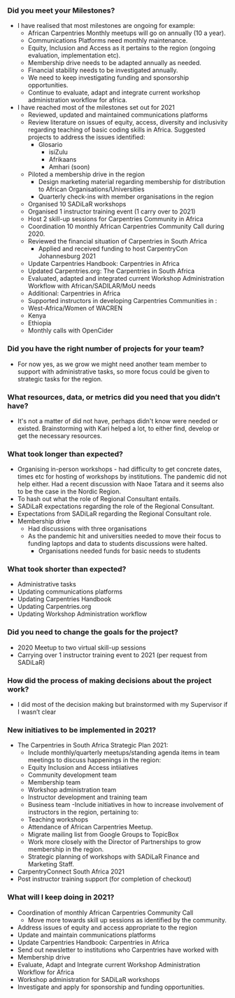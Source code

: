 ### Did you meet your Milestones?
- I have realised that most milestones are ongoing for example: 
  - African Carpentries Monthly meetups will go on annually (10 a year). 
  - Communications Platforms need monthly maintenance. 
  - Equity, Inclusion and Access as it pertains to the region (ongoing evaluation, implementation etc).
  - Membership drive needs to be adapted annually as needed. 
  - Financial stability needs to be investigated annually. 
  - We need to keep investigating funding and sponsorship opportunities.
  - Continue to evaluate, adapt and integrate current workshop administration workflow for africa. 
- I have reached most of the milestones set out for 2021
  - Reviewed, updated and maintained communications platforms
  - Review literature on issues of equity, access, diversity and inclusivity regarding teaching of basic coding skills in Africa. Suggested projects to address the issues identified:
    - Glosario
      - isiZulu
      - Afrikaans
      - Amhari (soon)
  - Piloted a membership drive in the region
    - Design marketing material regarding membership for distribution to African Organisations/Universities
    - Quarterly check-ins with member organisations in the region
   - Organised 10 SADiLaR workshops
  - Organised 1 instructor training event (1 carry over to 2021)
  - Host 2 skill-up sessions for Carpentries Community in Africa
  - Coordination 10 monthly African Carpentries Community Call during 2020.
  - Reviewed the financial situation of Carpentries in South Africa
     - Applied and received funding to host CarpentryCon Johannesburg 2021
  - Update Carpentries Handbook: Carpentries in Africa
  - Updated Carpentries.org: The Carpentries in South Africa
  - Evaluated, adapted and integrated current Workshop Administration Workflow with African/SADILAR/MoU needs
  - Additional: Carpentries in Africa
   - Supported instructors in developing Carpentries Communities in :
    - West-Africa/Women of WACREN
    - Kenya
    - Ethiopia
  - Monthly calls with OpenCider 
### Did you have the right number of projects for your team?
- For now yes, as we grow we might need another team member to support with administrative tasks, so more focus could be given to strategic tasks for the region. 

### What resources, data, or metrics did you need that you didn’t have? 
- It's not a matter of did not have, perhaps didn't know were needed or existed. Brainstorming with Kari helped a lot, to either find, develop or get the necessary resources.

### What took longer than expected?
- Organising in-person workshops - had difficulty to get concrete dates, times etc for hosting of workshops by institutions. The pandemic did not help either. Had a recent discussion with Naoe Tatara and it seems also to be the case in the Nordic Region. 
- To hash out what the role of Regional Consultant entails.
- SADiLaR expectations regarding the role of the Regional Consultant.
- Expectations from SADiLaR regarding the Regional Consultant role. 
- Membership drive
  - Had discussions with three organisations
  - As the pandemic hit and universities needed to move their focus to funding laptops and data to students discussions were halted. 
    - Organisations needed funds for basic needs to students

### What took shorter than expected?
- Administrative tasks
- Updating communications platforms
- Updating Carpentries Handbook
- Updating Carpentries.org
- Updating Workshop Administration workflow

### Did you need to change the goals for the project?
- 2020 Meetup to two virtual skill-up sessions
- Carrying over 1 instructor training event to 2021 (per request from SADiLaR)

### How did the process of making decisions about the project work?
- I did most of the decision making but brainstormed with my Supervisor if I wasn’t clear

### New initiatives to be implemented in 2021?
- The Carpentries in South Africa Strategic Plan 2021:
    - Include monthly/quarterly meetups/standing agenda items in team meetings to discuss happenings in the region:
    - Equity Inclusion and Access intiiatives
    - Community development team
    - Membership team
    - Workshop administration team
    - Instructor development and training team
    - Business team
-Include initiatives in how to increase involvement of instructors in the region, pertaining to:
    - Teaching workshops
    - Attendance of African Carpentries Meetup.
  - Migrate mailing list from Google Groups to TopicBox 
  - Work more closely with the Director of Partnerships to grow membership in the region. 
  - Strategic planning of workshops with SADiLaR Finance and Marketing Staff. 
- CarpentryConnect South Africa 2021
- Post instructor training support (for completion of checkout)

### What will I keep doing in 2021?
- Coordination of monthly African Carpentries Community Call
  - Move more towards skill up sessions as identified by the community.
- Address issues of equity and access appropriate to the region 
- Update and maintain communications platforms
- Update Carpentries Handbook: Carpentries in Africa
- Send out newsletter to institutions who Carpentries have worked with
- Membership drive
- Evaluate, Adapt and Integrate current Workshop Administration Workflow for Africa
- Workshop administration for SADiLaR workshops
- Investigate and apply for sponsorship and funding opportunities.
